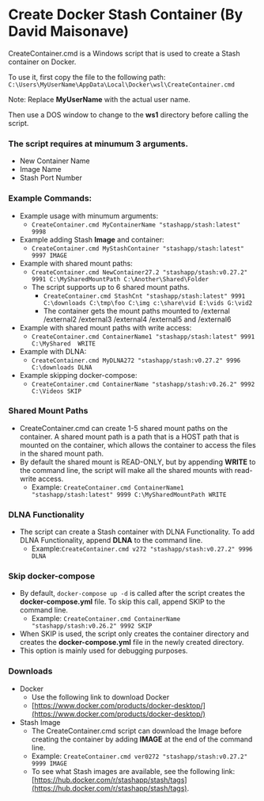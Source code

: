 # Create Docker Stash Container (By David Maisonave)

CreateContainer.cmd is a Windows script that is used to create a Stash container on Docker.

To use it, first copy the file to the following path:
`C:\Users\MyUserName\AppData\Local\Docker\wsl\CreateContainer.cmd`

Note: Replace **MyUserName** with the actual user name.

Then use a DOS window to change to the **ws1** directory before calling the script.
### The script requires at minumum 3 arguments.
- New Container Name
- Image Name
- Stash Port Number

### Example Commands:
- Example usage with minumum arguments:
  - `CreateContainer.cmd MyContainerName "stashapp/stash:latest" 9998`
- Example adding Stash **Image** and container:
  - `CreateContainer.cmd MyStashContainer "stashapp/stash:latest" 9997 IMAGE`
- Example with shared mount paths: 
  - `CreateContainer.cmd NewContainer27.2 "stashapp/stash:v0.27.2" 9991 C:\MySharedMountPath C:\Another\Shared\Folder`
  - The script supports up to 6 shared mount paths.
    - `CreateContainer.cmd StashCnt "stashapp/stash:latest" 9991 C:\downloads C:\tmp\foo C:\img c:\share\vid E:\vids G:\vid2`
    - The container gets the mount paths mounted to /external /external2 /external3 /external4 /external5 and /external6
- Example with shared mount paths with write access: 
  - `CreateContainer.cmd ContainerName1 "stashapp/stash:latest" 9991 C:\MyShared  WRITE`
- Example with DLNA:
  - `CreateContainer.cmd MyDLNA272 "stashapp/stash:v0.27.2" 9996 C:\downloads DLNA`
- Example skipping docker-compose:
  - `CreateContainer.cmd ContainerName "stashapp/stash:v0.26.2" 9992 C:\Videos SKIP`

### Shared Mount Paths
- CreateContainer.cmd can create 1-5 shared mount paths on the container. A shared mount path is a path that is a HOST path that is mounted on the container, which allows the container to access the files in the shared mount path.
- By default the shared mount is READ-ONLY, but by appending **WRITE** to the command line, the script will make all the shared mounts with read-write access.
  - Example:  `CreateContainer.cmd ContainerName1 "stashapp/stash:latest" 9999 C:\MySharedMountPath WRITE`

### DLNA Functionality
- The script can create a Stash container with DLNA Functionality. To add DLNA Functionality, append **DLNA** to the command line.
  - Example:`CreateContainer.cmd v272 "stashapp/stash:v0.27.2" 9996 DLNA`

### Skip docker-compose
- By default, `docker-compose up -d` is called after the script creates the **docker-compose.yml** file. To skip this call, append SKIP to the command line.
  - Example:  `CreateContainer.cmd ContainerName "stashapp/stash:v0.26.2" 9992 SKIP`
- When SKIP is used, the script only creates the container directory and creates the **docker-compose.yml** file in the newly created directory.
- This option is mainly used for debugging purposes.

### Downloads
- Docker
  - Use the following link to download Docker
  - [https://www.docker.com/products/docker-desktop/](https://www.docker.com/products/docker-desktop/)
- Stash Image
  - The CreateContainer.cmd script can download the Image before creating the container by adding **IMAGE** at the end of the command line.
  - Example: `CreateContainer.cmd ver0272 "stashapp/stash:v0.27.2" 9999 IMAGE`
  - To see what Stash images are available, see the following link: [https://hub.docker.com/r/stashapp/stash/tags](https://hub.docker.com/r/stashapp/stash/tags).

